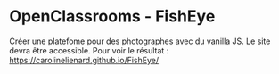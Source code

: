 # OpenClassrooms - FishEye

Créer une platefome pour des photographes avec du vanilla JS. Le site devra être accessible. Pour voir le résultat : https://carolinelienard.github.io/FishEye/
